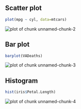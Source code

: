 

## Scatter plot 


```r
plot(mpg ~ cyl, data=mtcars)
```

![plot of chunk unnamed-chunk-2](http://i.imgur.com/fs0ReVy.png)

## Bar plot


```r
barplot(VADeaths)
```

![plot of chunk unnamed-chunk-3](http://i.imgur.com/2hTWmZW.png)

## Histogram


```r
hist(iris$Petal.Length)
```

![plot of chunk unnamed-chunk-4](http://i.imgur.com/VYADPOf.png)
